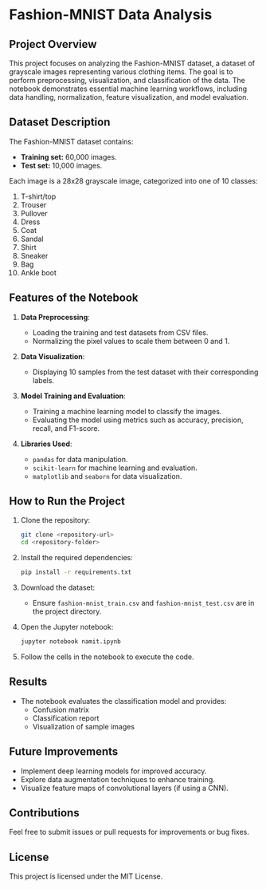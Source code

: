 # Fashion-MNIST Data Analysis

## Project Overview
This project focuses on analyzing the Fashion-MNIST dataset, a dataset of grayscale images representing various clothing items. The goal is to perform preprocessing, visualization, and classification of the data. The notebook demonstrates essential machine learning workflows, including data handling, normalization, feature visualization, and model evaluation.

## Dataset Description
The Fashion-MNIST dataset contains:
- **Training set:** 60,000 images.
- **Test set:** 10,000 images.

Each image is a 28x28 grayscale image, categorized into one of 10 classes:
1. T-shirt/top
2. Trouser
3. Pullover
4. Dress
5. Coat
6. Sandal
7. Shirt
8. Sneaker
9. Bag
10. Ankle boot

## Features of the Notebook
1. **Data Preprocessing**:
   - Loading the training and test datasets from CSV files.
   - Normalizing the pixel values to scale them between 0 and 1.

2. **Data Visualization**:
   - Displaying 10 samples from the test dataset with their corresponding labels.

3. **Model Training and Evaluation**:
   - Training a machine learning model to classify the images.
   - Evaluating the model using metrics such as accuracy, precision, recall, and F1-score.

4. **Libraries Used**:
   - `pandas` for data manipulation.
   - `scikit-learn` for machine learning and evaluation.
   - `matplotlib` and `seaborn` for data visualization.

## How to Run the Project
1. Clone the repository:
   ```bash
   git clone <repository-url>
   cd <repository-folder>
   ```

2. Install the required dependencies:
   ```bash
   pip install -r requirements.txt
   ```

3. Download the dataset:
   - Ensure `fashion-mnist_train.csv` and `fashion-mnist_test.csv` are in the project directory.

4. Open the Jupyter notebook:
   ```bash
   jupyter notebook namit.ipynb
   ```

5. Follow the cells in the notebook to execute the code.

## Results
- The notebook evaluates the classification model and provides:
  - Confusion matrix
  - Classification report
  - Visualization of sample images

## Future Improvements
- Implement deep learning models for improved accuracy.
- Explore data augmentation techniques to enhance training.
- Visualize feature maps of convolutional layers (if using a CNN).

## Contributions
Feel free to submit issues or pull requests for improvements or bug fixes.

## License
This project is licensed under the MIT License.

